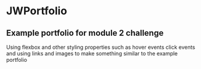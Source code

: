 # JWPortfolio

## Example portfolio for module 2 challenge 
Using flexbox and other styling properties such as hover events click events and using links and images to make something similar to the example portfolio 
